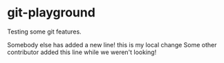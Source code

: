 # git-playground
Testing some git features.

Somebody else has added a new line!
this is my local change
Some other contributor added this line while we weren't looking!
